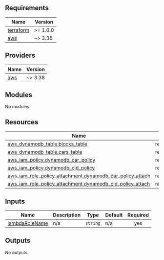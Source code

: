 <!-- BEGIN_TF_DOCS -->
## Requirements

| Name | Version |
|------|---------|
| <a name="requirement_terraform"></a> [terraform](#requirement\_terraform) | >= 1.0.0 |
| <a name="requirement_aws"></a> [aws](#requirement\_aws) | ~> 3.38 |

## Providers

| Name | Version |
|------|---------|
| <a name="provider_aws"></a> [aws](#provider\_aws) | ~> 3.38 |

## Modules

No modules.

## Resources

| Name | Type |
|------|------|
| [aws_dynamodb_table.blocks_table](https://registry.terraform.io/providers/hashicorp/aws/latest/docs/resources/dynamodb_table) | resource |
| [aws_dynamodb_table.cars_table](https://registry.terraform.io/providers/hashicorp/aws/latest/docs/resources/dynamodb_table) | resource |
| [aws_iam_policy.dynamodb_car_policy](https://registry.terraform.io/providers/hashicorp/aws/latest/docs/resources/iam_policy) | resource |
| [aws_iam_policy.dynamodb_cid_policy](https://registry.terraform.io/providers/hashicorp/aws/latest/docs/resources/iam_policy) | resource |
| [aws_iam_role_policy_attachment.dynamodb_car_policy_attach](https://registry.terraform.io/providers/hashicorp/aws/latest/docs/resources/iam_role_policy_attachment) | resource |
| [aws_iam_role_policy_attachment.dynamodb_cid_policy_attach](https://registry.terraform.io/providers/hashicorp/aws/latest/docs/resources/iam_role_policy_attachment) | resource |

## Inputs

| Name | Description | Type | Default | Required |
|------|-------------|------|---------|:--------:|
| <a name="input_lambdaRoleName"></a> [lambdaRoleName](#input\_lambdaRoleName) | n/a | `string` | n/a | yes |

## Outputs

No outputs.
<!-- END_TF_DOCS -->
